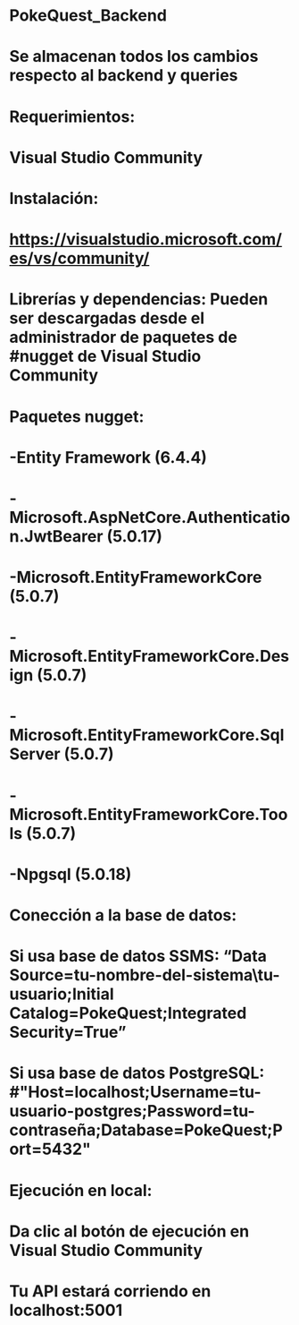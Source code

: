 # PokeQuest_Backend
# Se almacenan todos los cambios respecto al backend y queries
# Requerimientos:
# Visual Studio Community
# Instalación:
# https://visualstudio.microsoft.com/es/vs/community/
# Librerías y dependencias: Pueden ser descargadas desde el administrador de paquetes de #nugget de Visual Studio Community
# Paquetes nugget:
# -Entity Framework (6.4.4)
#	-Microsoft.AspNetCore.Authentication.JwtBearer (5.0.17)
#	-Microsoft.EntityFrameworkCore (5.0.7)
#	-Microsoft.EntityFrameworkCore.Design (5.0.7)
#	-Microsoft.EntityFrameworkCore.SqlServer (5.0.7)
#	-Microsoft.EntityFrameworkCore.Tools (5.0.7)
#	-Npgsql (5.0.18)
#
#
# Conección a la base de datos:
# Si usa base de datos SSMS: “Data Source=tu-nombre-del-sistema\\tu-usuario;Initial Catalog=PokeQuest;Integrated Security=True”
# Si usa base de datos PostgreSQL: #"Host=localhost;Username=tu-usuario-postgres;Password=tu-contraseña;Database=PokeQuest;Port=5432"
# Ejecución en local:
# Da clic al botón de ejecución en Visual Studio Community
# Tu API estará corriendo en localhost:5001
